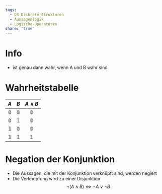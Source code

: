 ```yaml
---
tags:
  - DS-Diskrete-Strukturen
  - Aussagenlogik
  - Logische-Operatoren
share: "true"
---
```

# Info
- ist genau dann wahr, wenn A und B wahr sind

# Wahrheitstabelle
|     $A$      |     $B$      | $A \land B$  |
|:------------:|:------------:|:------------:|
| $\mathbb{0}$ | $\mathbb{0}$ | $\mathbb{0}$ |
| $\mathbb{0}$ | $\mathbb{1}$ | $\mathbb{0}$ |
| $\mathbb{1}$ | $\mathbb{0}$ | $\mathbb{0}$ |
| $\mathbb{1}$ | $\mathbb{1}$ | $\mathbb{1}$ |

# Negation der Konjunktion
- Die Aussagen, die mit der Konjunktion verknüpft sind, werden negiert
- Die Verknüpfung wird zu einer Disjunktion
$$\lnot (A \land B) \Leftrightarrow \lnot A \lor \lnot B$$
